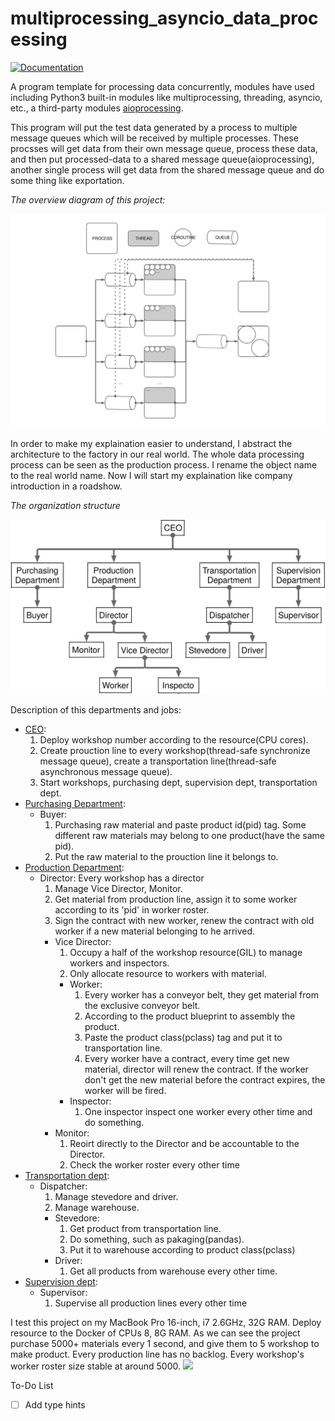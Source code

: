 # multiprocessing_asyncio_data_processing

[![Documentation](https://img.shields.io/badge/Python-3.7%2B-green.svg)](https://docs.python.org/3/library/asyncio-task.html#asyncio.run)

A program template for processing data concurrently, modules have used including Python3 built-in modules like multiprocessing, threading, asyncio, etc., a third-party modules [aioprocessing](https://github.com/dano/aioprocessing).

This program will put the test data generated by a process to multiple message queues which will be received by multiple processes. These procsses will get data from their own message queue, process these data, and then put processed-data to a shared message queue(aioprocessing), another single process will get data from the shared message queue and do some thing like exportation.

*The overview diagram of this project:*

![](./overview.svg)

In order to make my explaination easier to understand, I abstract the architecture to the factory in our real world. The whole data processing process can be seen as the production process. I rename the object name to the real world name. Now I will start my explaination like company introduction in a roadshow.

*The organization structure*

![](./structure.svg)

Description of this departments and jobs:
- [CEO](./ceo.py): 
    1. Deploy workshop number according to the resource(CPU cores).
    2. Create prouction line to every workshop(thread-safe synchronize message queue), create a transportation line(thread-safe asynchronous message queue).
    3. Start workshops, purchasing dept, supervision dept, transportation dept.
- [Purchasing Department](./depts/purchasing_dept.py):
    - Buyer:
        1. Purchasing raw material and paste product id(pid) tag. Some different raw materials may belong to one product(have the same pid). 
        2. Put the raw material to the prouction line it belongs to.
- [Production Department](./depts/production_dept.py):
    - Director: Every workshop has a director
        1. Manage Vice Director, Monitor.
        2. Get material from production line, assign it to some worker according to its 'pid' in worker roster.
        3. Sign the contract with new worker, renew the contract with old worker if a new material belonging to he arrived.
        - Vice Director:
            1. Occupy a half of the workshop resource(GIL) to manage workers and inspectors.
            2. Only allocate resource to workers with material.
            - Worker: 
                1. Every worker has a conveyor belt, they get material from the exclusive conveyor belt.
                2. According to the product blueprint to assembly the product.
                3. Paste the product class(pclass) tag and put it to transportation line.
                4. Every worker have a contract, every time get new material, director will renew the contract. If the worker don't get the  new material before the contract expires, the worker will be fired.
            - Inspector:
                1. One inspector inspect one worker every other time and do something.
        - Monitor:
            1. Reoirt directly to the Director and be accountable to the Director.
            2. Check the worker roster every other time
- [Transportation dept](./depts/transportation_dept.py):
    - Dispatcher:
        1. Manage stevedore and driver.
        2. Manage warehouse.
        - Stevedore:
            1. Get product from transportation line.
            2. Do something, such as pakaging(pandas).
            3. Put it to warehouse according to product class(pclass)
        - Driver:
            1. Get all products from warehouse every other time.
- [Supervision dept](./depts/supervision_dept.py):
    - Supervisor:
        1. Supervise all production lines every other time


I test this project on my MacBook Pro 16-inch, i7 2.6GHz, 32G RAM.
Deploy resource to the Docker of CPUs 8, 8G RAM.
As we can see the project purchase 5000+ materials every 1 second, and give them to 5 workshop to make product. Every production line has no backlog. Every workshop's worker roster size stable at around 5000.
![](./15s.gif)

To-Do List
- [ ] Add type hints